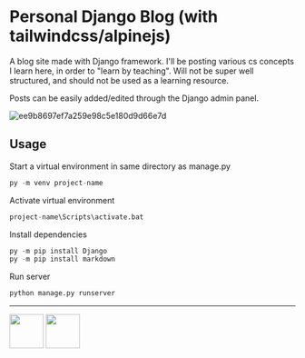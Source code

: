 # Personal Django Blog (with tailwindcss/alpinejs)


A blog site made with Django framework.  I'll be posting various cs concepts I learn here, in order to "learn by teaching".  Will not be super well structured, 
and should not be used as a learning resource.

Posts can be easily added/edited through the Django admin panel.


![ee9b8697ef7a259e98c5e180d9d66e7d](https://i.gyazo.com/1abc2e8389716f512cd52e4efeba1794.png)

## Usage

Start a virtual environment in same directory as manage.py
```python
py -m venv project-name
```

Activate virtual environment
```python
project-name\Scripts\activate.bat
```

Install dependencies 
```python
py -m pip install Django
py -m pip install markdown
```

Run server
```python
python manage.py runserver
```

---
<img src="https://user-images.githubusercontent.com/106990217/184200105-d8b8b73b-3436-4065-b525-38e9e1b32e5b.png" width="60" height="60"> <img src="https://upload.wikimedia.org/wikipedia/commons/thumb/d/d5/Tailwind_CSS_Logo.svg/2048px-Tailwind_CSS_Logo.svg.png" width="60" height="60"> 
